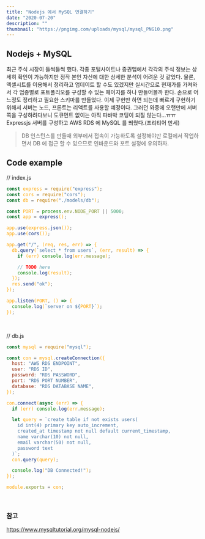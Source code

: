```yaml
---
title: "Nodejs 에서 MySQL 연결하기"
date: "2020-07-20"
description: ""
thumbnail: "https://pngimg.com/uploads/mysql/mysql_PNG10.png"
---
```


## Nodejs + MySQL

최근 주식 시장이 들썩들썩 했다. 각종 포털사이트나 증권앱에서 각각의 주식 정보는 상세히 확인이 가능하지만 정작 본인 자산에 대한 상세한 분석이 어려운 것 같았다. 물론, 엑셀시트를 이용해서 정리하고 업데이트 할 수도 있겠지만 실시간으로 현재가를 가져와서 각 업종별로 포트폴리오를 구성할 수 있는 페이지를 하나 만들어볼까 한다. 손으로 어느정도 정리하고 필요한 스키마를 만들었다. 이제 구현만 하면 되는데 빠르게 구현하기 위해서 서버는 노드, 프론트는 리액트를 사용할 예정이다. 그러던 와중에 오랜만에 서버쪽을 구성하려다보니 도큐먼트 없이는 아직 파바박 코딩이 되질 않는다...ㅠㅠ Expressjs 서버를 구성하고 AWS RDS 에 MySQL 를 띄웠다.(프리티어 만세)

> DB 인스턴스를 만들때 외부에서 접속이 가능하도록 설정해야만 로컬에서 작업하면서 DB 에 접근 할 수 있으므로 인바운드와 포트 설정에 유의하자.

## Code example

// index.js

<span style="color: orange">

```javascript
const express = require("express");
const cors = require("cors");
const db = require("./models/db");

const PORT = process.env.NODE_PORT || 5000;
const app = express();

app.use(express.json());
app.use(cors());

app.get("/", (req, res, err) => {
  db.query(`select * from users`, (err, result) => {
    if (err) console.log(err.message);

    // TODO here
    console.log(result);
  });
  res.send("ok");
});

app.listen(PORT, () => {
  console.log(`server on ${PORT}`);
});
```

</span>
<br/>

// db.js

<span style="color: orange">

```javascript
const mysql = require("mysql");

const con = mysql.createConnection({
  host: "AWS RDS ENDPOINT",
  user: "RDS ID",
  password: "RDS PASSWORD",
  port: "RDS PORT NUMBER",
  database: "RDS DATABASE NAME",
});

con.connect(async (err) => {
  if (err) console.log(err.message);

  let query = `create table if not exists users(
    id int(4) primary key auto_increment,
    created_at timestamp not null default current_timestamp,
    name varchar(10) not null,
    email varchar(50) not null,
    password text
  )`;
  con.query(query);

  console.log("DB Connected!");
});

module.exports = con;
```

</span>
<br/>

### 참고

<a href="https://www.mysqltutorial.org/mysql-nodejs/" target="_blank">https://www.mysqltutorial.org/mysql-nodejs/</a>
